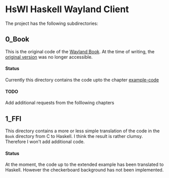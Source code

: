 # HsWl Haskell Wayland Client


The project has the following subdirectories:

## 0_Book

This is the original code of the [Wayland Book](https://github.com/rcalixte/wayland-book/blob/master/src/SUMMARY.md). At the time of writing, the [original version](https://wayland-book.com/) was no longer accessible.

#### Status

Currently this directory contains the code upto the chapter [example-code](https://github.com/rcalixte/wayland-book/blob/master/src/xdg-shell-basics/example-code.md)

#### TODO

Add additional requests from the folllowing chapters

## 1_FFI

This directory contains a more or less simple translation of the code in the `Book` directory from C to Haskell. I think the result is rather clumsy. Therefore I won't add additional code.

#### Status

At the moment, the code up to the extended example has been translated to Haskell. However the checkerboard background has not been implemented.

